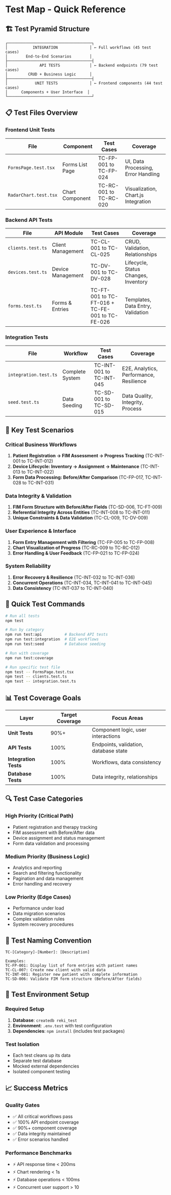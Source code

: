 # Test Map - Quick Reference

## 🏗️ Test Pyramid Structure

```
┌─────────────────────────────────────┐
│           INTEGRATION              │ ← Full workflows (45 test cases)
│        End-to-End Scenarios        │
├─────────────────────────────────────┤
│              API TESTS             │ ← Backend endpoints (79 test cases)
│         CRUD + Business Logic      │
├─────────────────────────────────────┤
│            UNIT TESTS              │ ← Frontend components (44 test cases)
│      Components + User Interface  │
└─────────────────────────────────────┘
```

## 📋 Test Files Overview

### Frontend Unit Tests

| File                  | Component       | Test Cases             | Coverage                            |
| --------------------- | --------------- | ---------------------- | ----------------------------------- |
| `FormsPage.test.tsx`  | Forms List Page | TC-FP-001 to TC-FP-024 | UI, Data Processing, Error Handling |
| `RadarChart.test.tsx` | Chart Component | TC-RC-001 to TC-RC-020 | Visualization, Chart.js Integration |

### Backend API Tests

| File              | API Module        | Test Cases                                      | Coverage                             |
| ----------------- | ----------------- | ----------------------------------------------- | ------------------------------------ |
| `clients.test.ts` | Client Management | TC-CL-001 to TC-CL-025                          | CRUD, Validation, Relationships      |
| `devices.test.ts` | Device Management | TC-DV-001 to TC-DV-028                          | Lifecycle, Status Changes, Inventory |
| `forms.test.ts`   | Forms & Entries   | TC-FT-001 to TC-FT-016 + TC-FE-001 to TC-FE-026 | Templates, Data Entry, Validation    |

### Integration Tests

| File                  | Workflow        | Test Cases               | Coverage                                |
| --------------------- | --------------- | ------------------------ | --------------------------------------- |
| `integration.test.ts` | Complete System | TC-INT-001 to TC-INT-045 | E2E, Analytics, Performance, Resilience |
| `seed.test.ts`        | Data Seeding    | TC-SD-001 to TC-SD-015   | Data Quality, Integrity, Process        |

## 🎯 Key Test Scenarios

### Critical Business Workflows

1. **Patient Registration → FIM Assessment → Progress Tracking** (TC-INT-001 to TC-INT-012)
2. **Device Lifecycle: Inventory → Assignment → Maintenance** (TC-INT-013 to TC-INT-022)
3. **Form Data Processing: Before/After Comparison** (TC-FP-017, TC-INT-028 to TC-INT-031)

### Data Integrity & Validation

1. **FIM Form Structure with Before/After Fields** (TC-SD-006, TC-FT-009)
2. **Referential Integrity Across Entities** (TC-INT-008 to TC-INT-011)
3. **Unique Constraints & Data Validation** (TC-CL-009, TC-DV-009)

### User Experience & Interface

1. **Form Entry Management with Filtering** (TC-FP-005 to TC-FP-008)
2. **Chart Visualization of Progress** (TC-RC-009 to TC-RC-012)
3. **Error Handling & User Feedback** (TC-FP-021 to TC-FP-024)

### System Reliability

1. **Error Recovery & Resilience** (TC-INT-032 to TC-INT-036)
2. **Concurrent Operations** (TC-INT-034, TC-INT-041 to TC-INT-045)
3. **Data Consistency** (TC-INT-037 to TC-INT-040)

## 🚀 Quick Test Commands

```bash
# Run all tests
npm test

# Run by category
npm run test:api          # Backend API tests
npm run test:integration  # E2E workflows
npm run test:seed         # Database seeding

# Run with coverage
npm run test:coverage

# Run specific test file
npm test -- FormsPage.test.tsx
npm test -- clients.test.ts
npm test -- integration.test.ts
```

## 📊 Test Coverage Goals

| Layer                 | Target Coverage | Focus Areas                           |
| --------------------- | --------------- | ------------------------------------- |
| **Unit Tests**        | 90%+            | Component logic, user interactions    |
| **API Tests**         | 100%            | Endpoints, validation, database state |
| **Integration Tests** | 100%            | Workflows, data consistency           |
| **Database Tests**    | 100%            | Data integrity, relationships         |

## 🔍 Test Case Categories

### High Priority (Critical Path)

- Patient registration and therapy tracking
- FIM assessment with Before/After data
- Device assignment and status management
- Form data validation and processing

### Medium Priority (Business Logic)

- Analytics and reporting
- Search and filtering functionality
- Pagination and data management
- Error handling and recovery

### Low Priority (Edge Cases)

- Performance under load
- Data migration scenarios
- Complex validation rules
- System recovery procedures

## 📝 Test Naming Convention

```
TC-[Category]-[Number]: [Description]

Examples:
TC-FP-001: Display list of form entries with patient names
TC-CL-007: Create new client with valid data
TC-INT-001: Register new patient with complete information
TC-SD-006: Validate FIM form structure (Before/After fields)
```

## 🎪 Test Environment Setup

### Required Setup

1. **Database**: `createdb reki_test`
2. **Environment**: `.env.test` with test configuration
3. **Dependencies**: `npm install` (includes test packages)

### Test Isolation

- Each test cleans up its data
- Separate test database
- Mocked external dependencies
- Isolated component testing

## 📈 Success Metrics

### Quality Gates

- ✅ All critical workflows pass
- ✅ 100% API endpoint coverage
- ✅ 90%+ component coverage
- ✅ Data integrity maintained
- ✅ Error scenarios handled

### Performance Benchmarks

- ⚡ API response time < 200ms
- ⚡ Chart rendering < 1s
- ⚡ Database operations < 100ms
- ⚡ Concurrent user support > 10
